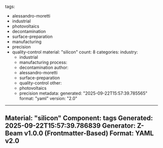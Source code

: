 tags:
  - alessandro-moretti
  - industrial
  - photovoltaics
  - decontamination
  - surface-preparation
  - manufacturing
  - precision
  - quality-control
material: "silicon"
count: 8
categories:
  industry:
    - industrial
    - manufacturing
  process:
    - decontamination
  author:
    - alessandro-moretti
    - surface-preparation
    - quality-control
  other:
    - photovoltaics
    - precision
metadata:
  generated: "2025-09-22T15:57:39.785565"
  format: "yaml"
  version: "2.0"

---
Material: "silicon"
Component: tags
Generated: 2025-09-22T15:57:39.786839
Generator: Z-Beam v1.0.0 (Frontmatter-Based)
Format: YAML v2.0
---